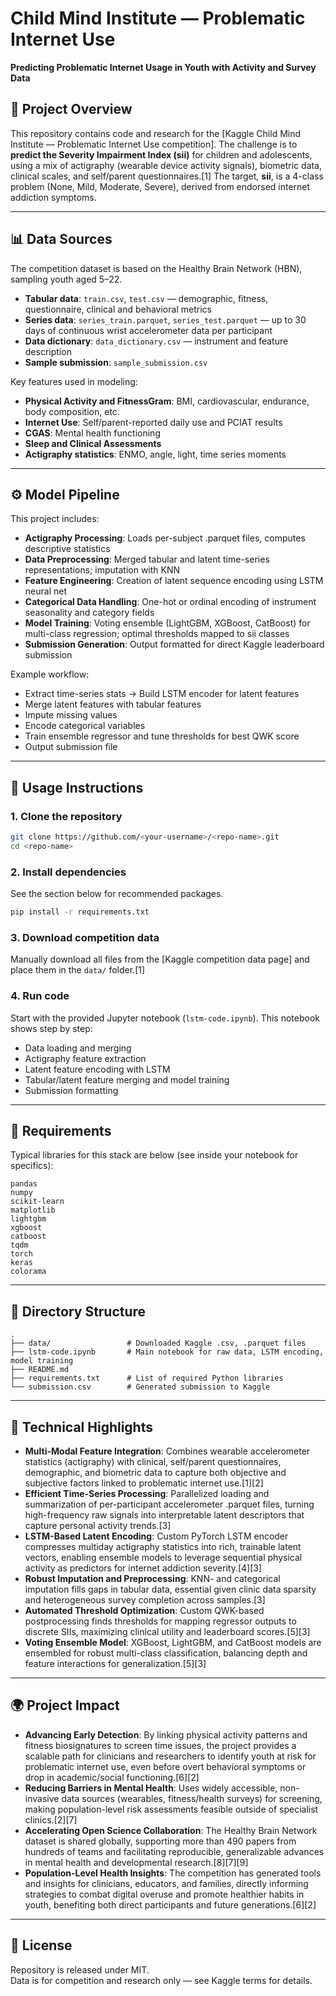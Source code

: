 # Child Mind Institute — Problematic Internet Use  
**Predicting Problematic Internet Usage in Youth with Activity and Survey Data**

## 📝 Project Overview
This repository contains code and research for the [Kaggle Child Mind Institute — Problematic Internet Use competition]. The challenge is to **predict the Severity Impairment Index (sii)** for children and adolescents, using a mix of actigraphy (wearable device activity signals), biometric data, clinical scales, and self/parent questionnaires.[1]
The target, **sii**, is a 4-class problem (None, Mild, Moderate, Severe), derived from endorsed internet addiction symptoms.

***

## 📊 Data Sources
The competition dataset is based on the Healthy Brain Network (HBN), sampling youth aged 5–22.  
- **Tabular data**: `train.csv`, `test.csv` — demographic, fitness, questionnaire, clinical and behavioral metrics
- **Series data**: `series_train.parquet`, `series_test.parquet` — up to 30 days of continuous wrist accelerometer data per participant
- **Data dictionary**: `data_dictionary.csv` — instrument and feature description
- **Sample submission**: `sample_submission.csv`

Key features used in modeling:
- **Physical Activity and FitnessGram**: BMI, cardiovascular, endurance, body composition, etc.
- **Internet Use**: Self/parent-reported daily use and PCIAT results
- **CGAS**: Mental health functioning
- **Sleep and Clinical Assessments**
- **Actigraphy statistics**: ENMO, angle, light, time series moments

***

## ⚙️ Model Pipeline  
This project includes:
- **Actigraphy Processing**: Loads per-subject .parquet files, computes descriptive statistics
- **Data Preprocessing**: Merged tabular and latent time-series representations; imputation with KNN
- **Feature Engineering**: Creation of latent sequence encoding using LSTM neural net
- **Categorical Data Handling**: One-hot or ordinal encoding of instrument seasonality and category fields
- **Model Training**: Voting ensemble (LightGBM, XGBoost, CatBoost) for multi-class regression; optimal thresholds mapped to sii classes
- **Submission Generation**: Output formatted for direct Kaggle leaderboard submission

Example workflow:
- Extract time-series stats → Build LSTM encoder for latent features  
- Merge latent features with tabular features  
- Impute missing values  
- Encode categorical variables  
- Train ensemble regressor and tune thresholds for best QWK score  
- Output submission file

***

## 🔧 Usage Instructions

### 1. Clone the repository  
```bash
git clone https://github.com/<your-username>/<repo-name>.git
cd <repo-name>
```
### 2. Install dependencies  
See the section below for recommended packages.  
```bash
pip install -r requirements.txt
```
### 3. Download competition data  
Manually download all files from the [Kaggle competition data page] and place them in the `data/` folder.[1]

### 4. Run code  
Start with the provided Jupyter notebook (`lstm-code.ipynb`). This notebook shows step by step:
- Data loading and merging
- Actigraphy feature extraction
- Latent feature encoding with LSTM
- Tabular/latent feature merging and model training
- Submission formatting

***

## 🧰 Requirements

Typical libraries for this stack are below (see inside your notebook for specifics):
```
pandas
numpy
scikit-learn
matplotlib
lightgbm
xgboost
catboost
tqdm
torch
keras
colorama
```

***

## 📂 Directory Structure

```
.
├── data/                 # Downloaded Kaggle .csv, .parquet files
├── lstm-code.ipynb       # Main notebook for raw data, LSTM encoding, model training
├── README.md
├── requirements.txt      # List of required Python libraries
└── submission.csv        # Generated submission to Kaggle
```

***

## 🚀 Technical Highlights

- **Multi-Modal Feature Integration**: Combines wearable accelerometer statistics (actigraphy) with clinical, self/parent questionnaires, demographic, and biometric data to capture both objective and subjective factors linked to problematic internet use.[1][2]
- **Efficient Time-Series Processing**: Parallelized loading and summarization of per-participant accelerometer .parquet files, turning high-frequency raw signals into interpretable latent descriptors that capture personal activity trends.[3]
- **LSTM-Based Latent Encoding**: Custom PyTorch LSTM encoder compresses multiday actigraphy statistics into rich, trainable latent vectors, enabling ensemble models to leverage sequential physical activity as predictors for internet addiction severity.[4][3]
- **Robust Imputation and Preprocessing**: KNN- and categorical imputation fills gaps in tabular data, essential given clinic data sparsity and heterogeneous survey completion across samples.[3]
- **Automated Threshold Optimization**: Custom QWK-based postprocessing finds thresholds for mapping regressor outputs to discrete SIIs, maximizing clinical utility and leaderboard scores.[5][3]
- **Voting Ensemble Model**: XGBoost, LightGBM, and CatBoost models are ensembled for robust multi-class classification, balancing depth and feature interactions for generalization.[5][3]

***

## 🌍 Project Impact

- **Advancing Early Detection**: By linking physical activity patterns and fitness biosignatures to screen time issues, the project provides a scalable path for clinicians and researchers to identify youth at risk for problematic internet use, even before overt behavioral symptoms or drop in academic/social functioning.[6][2]
- **Reducing Barriers in Mental Health**: Uses widely accessible, non-invasive data sources (wearables, fitness/health surveys) for screening, making population-level risk assessments feasible outside of specialist clinics.[2][7]
- **Accelerating Open Science Collaboration**: The Healthy Brain Network dataset is shared globally, supporting more than 490 papers from hundreds of teams and facilitating reproducible, generalizable advances in mental health and developmental research.[8][7][9]
- **Population-Level Health Insights**: The competition has generated tools and insights for clinicians, educators, and families, directly informing strategies to combat digital overuse and promote healthier habits in youth, benefiting both direct participants and future generations.[6][2]

***

## 📜 License
Repository is released under MIT.  
Data is for competition and research only — see Kaggle terms for details.

